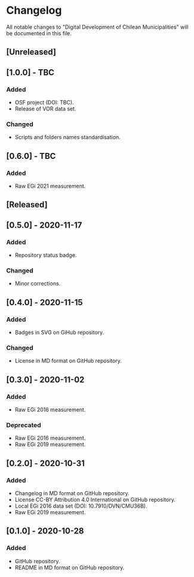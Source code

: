 # Changelog
All notable changes to "Digital Development of Chilean Municipalities" will be documented in this file.

## [Unreleased]

## [1.0.0] - TBC
### Added
- OSF project (DOI: TBC).
- Release of VOR data set.
### Changed
- Scripts and folders names standardisation.

## [0.6.0] - TBC
### Added
- Raw EGi 2021 measurement.

## [Released]

## [0.5.0] - 2020-11-17
### Added
- Repository status badge.
### Changed
- Minor corrections.

## [0.4.0] - 2020-11-15
### Added
- Badges in SVG on GiHub repository.
### Changed
- License in MD format on GitHub repository.

## [0.3.0] - 2020-11-02
### Added
- Raw EGi 2016 measurement.
### Deprecated
- Raw EGi 2016 measurement.
- Raw EGi 2019 measurement.

## [0.2.0] - 2020-10-31
### Added
- Changelog in MD format on GitHub repository.
- License CC-BY Attribution 4.0 International on GitHub repository.
- Local EGi 2016 data set (DOI: 10.7910/DVN/CMU36B).
- Raw EGi 2019 measurement.

## [0.1.0] - 2020-10-28
### Added
- GitHub repository.
- README in MD format on GitHub repository.